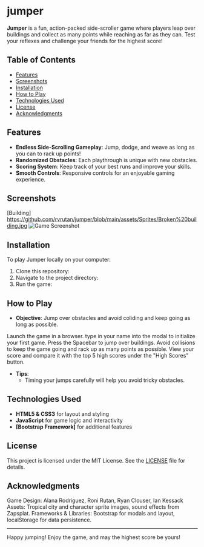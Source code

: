 <!--**under construction**-->
# jumper

**Jumper** is a fun, action-packed side-scroller game where players leap over buildings and collect as many points while reaching as far as they can. Test your reflexes and challenge your friends for the highest score!

## Table of Contents

- [Features](#features)
- [Screenshots](#screenshots)
- [Installation](#installation)
- [How to Play](#how-to-play)
- [Technologies Used](#technologies-used)
- [License](#license)
- [Acknowledgments](#Acknowledgments) 

## Features

- **Endless Side-Scrolling Gameplay**: Jump, dodge, and weave as long as you can to rack up points!
- **Randomized Obstacles**: Each playthrough is unique with new obstacles.
- **Scoring System**: Keep track of your best runs and improve your skills.
- **Smooth Controls**: Responsive controls for an enjoyable gaming experience.

## Screenshots
[Building] https://github.com/rvrutan/jumper/blob/main/assets/Sprites/Broken%20building.jpg
![Game Screenshot]()

## Installation
To play Jumper locally on your computer:

1. Clone this repository:
2. Navigate to the project directory:
3. Run the game: 


## How to Play

- **Objective**: Jump over obstacles and avoid coliding and keep going as long as possible.

Launch the game in a browser.
type in your name into the modal to initialize your first game.
Press the Spacebar to jump over buildings.
Avoid collisions to keep the game going and rack up as many points as possible.
View your score and compare it with the top 5 high scores under the "High Scores" button.
- **Tips**:
  - Timing your jumps carefully will help you avoid tricky obstacles.

## Technologies Used

- **HTML5 & CSS3** for layout and styling
- **JavaScript** for game logic and interactivity
- **[Bootstrap Framework]** for additional features

## License

This project is licensed under the MIT License. See the [LICENSE](LICENSE) file for details.

## Acknowledgments

Game Design: Alana Rodriguez, Roni Rutan, Ryan Clouser, Ian Kessack
Assets: Tropical city and character sprite images, sound effects from Zapsplat.
Frameworks & Libraries: Bootstrap for modals and layout, localStorage for data persistence.

---

Happy jumping! Enjoy the game, and may the highest score be yours!
